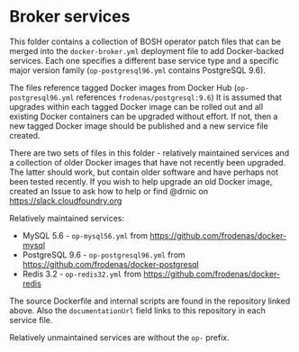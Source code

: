 # Broker services

This folder contains a collection of BOSH operator patch files that can be merged into the `docker-broker.yml` deployment file to add Docker-backed services. Each one specifies a different base service type and a specific major version family (`op-postgresql96.yml` contains PostgreSQL 9.6).

The files reference tagged Docker images from Docker Hub (`op-postgresql96.yml` references `frodenas/postgresql:9.6`) It is assumed that upgrades within each tagged Docker image can be rolled out and all existing Docker containers can be upgraded without effort. If not, then a new tagged Docker image should be published and a new service file created.

There are two sets of files in this folder - relatively maintained services and a collection of older Docker images that have not recently been upgraded. The latter should work, but contain older software and have perhaps not been tested recently. If you wish to help upgrade an old Docker image, created an Issue to ask how to help or find @drnic on https://slack.cloudfoundry.org

Relatively maintained services:

* MySQL 5.6 - `op-mysql56.yml` from https://github.com/frodenas/docker-mysql
* PostgreSQL 9.6 - `op-postgresql96.yml` from https://github.com/frodenas/docker-postgresql
* Redis 3.2 - `op-redis32.yml` from https://github.com/frodenas/docker-redis

The source Dockerfile and internal scripts are found in the repository linked above. Also the `documentationUrl` field links to this repository in each service file.

Relatively unmaintained services are without the `op-` prefix.
